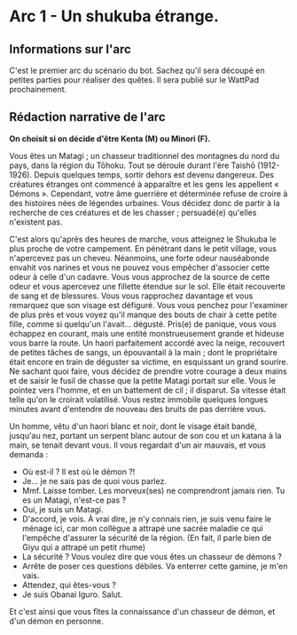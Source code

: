 # Arc 1 - Un shukuba étrange.

## Informations sur l'arc

C'est le premier arc du scénario du bot. Sachez qu'il sera découpé en petites parties pour réaliser des quêtes. Il sera publié sur le WattPad prochainement.

## Rédaction narrative de l'arc

**On choisit si on décide d'être Kenta (M) ou Minori (F).**

Vous êtes un Matagi ; un chasseur traditionnel des montagnes du nord du pays, dans la région du Tōhoku.
Tout se déroule durant l'ère Taishō (1912-1926).
Depuis quelques temps, sortir dehors est devenu dangereux. Des créatures étranges ont commencé à apparaître et les gens les appellent « Démons ». Cependant, votre âme guerrière et déterminée refuse de croire à des histoires nées de légendes urbaines. Vous décidez donc de partir à la recherche de ces créatures et de les chasser ; persuadé(e) qu'elles n'existent pas.

C'est alors qu'après des heures de marche, vous atteignez le Shukuba le plus proche de votre campement. En pénétrant dans le petit village, vous n'apercevez pas un cheveu. Néanmoins, une forte odeur nauséabonde envahit vos narines et vous ne pouvez vous empêcher d'associer cette odeur à celle d'un cadavre. Vous vous approchez de la source de cette odeur et vous apercevez une fillette étendue sur le sol. Elle était recouverte de sang et de blessures. Vous vous rapprochez davantage et vous remarquez que son visage est défiguré. Vous vous penchez pour l'examiner de plus près et vous voyez qu'il manque des bouts de chair à cette petite fille, comme si quelqu'un l'avait... dégusté.
Pris(e) de panique, vous vous échappez en courant, mais une entité monstrueusement grande et hideuse vous barre la route. Un haori parfaitement accordé avec la neige, recouvert de petites tâches de sangs, un épouvantail à la main ; dont le propriétaire était encore en train de déguster sa victime, en esquissant un grand sourire.
Ne sachant quoi faire, vous décidez de prendre votre courage à deux mains et de saisir le fusil de chasse que la petite Matagi portait sur elle. Vous le pointez vers l'homme, et en un battement de cil ; il disparut. Sa vitesse était telle qu'on le croirait volatilisé. Vous restez immobile quelques longues minutes avant d'entendre de nouveau des bruits de pas derrière vous.

Un homme, vêtu d'un haori blanc et noir, dont le visage était bandé, jusqu'au nez, portant un serpent blanc autour de son cou et un katana à la main, se tenait devant vous. Il vous regardait d'un air mauvais, et vous demanda :
- Où est-il ? Il est où le démon ?!
- Je... je ne sais pas de quoi vous parlez.
- Mmf. Laisse tomber. Les morveux(ses) ne comprendront jamais rien. Tu es un Matagi, n'est-ce pas ?
- Oui, je suis un Matagi.
- D'accord, je vois. À vrai dire, je n'y connais rien, je suis venu faire le ménage ici, car mon collègue a attrapé une sacrée maladie ce qui l'empêche d'assurer la sécurité de la région. (En fait, il parle bien de Giyu qui a attrapé un petit rhume)
- La sécurité ? Vous voulez dire que vous êtes un chasseur de démons ?
- Arrête de poser ces questions débiles. Va enterrer cette gamine, je m'en vais.
- Attendez, qui êtes-vous ?
- Je suis Obanai Iguro. Salut.

Et c'est ainsi que vous fîtes la connaissance d'un chasseur de démon, et d'un démon en personne.